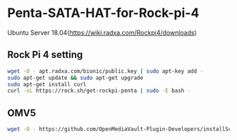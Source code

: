 # Penta-SATA-HAT-for-Rock-pi-4

Ubuntu Server 18.04(https://wiki.radxa.com/Rockpi4/downloads)


## Rock Pi 4 setting
```bash
wget -O - apt.radxa.com/bionic/public.key | sudo apt-key add -
sudo apt-get update && sudo apt-get upgrade
sudo apt-get install curl
curl -sL https://rock.sh/get-rockpi-penta | sudo -E bash -
```

## OMV5
```bash
wget -O - https://github.com/OpenMediaVault-Plugin-Developers/installScript/raw/master/install | sudo bash
```

